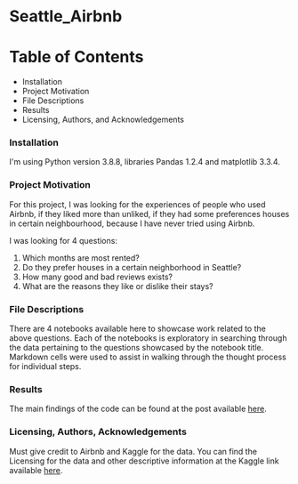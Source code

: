 # Seattle_Airbnb

<h1>Table of Contents</h1>
<ul>
<li>Installation</li>
<li>Project Motivation</li>
<li>File Descriptions</li>
<li>Results</li>
<li>Licensing, Authors, and Acknowledgements</li>
</ul>

<h3>Installation</h3>

I'm using Python version 3.8.8, libraries Pandas 1.2.4 and matplotlib 3.3.4.

<h3>Project Motivation</h3>

For this project, I was looking for the experiences of people who used Airbnb, if they liked more than unliked, if they had some preferences houses in certain neighbourhood, because I have never tried using Airbnb.

I was looking for 4 questions:

<ol>
<li>Which months are most rented?</li>
<li>Do they prefer houses in a certain neighborhood in Seattle?</li>
<li>How many good and bad reviews exists?</li>
<li>What are the reasons they like or dislike their stays?</li>
</ol>

<h3>File Descriptions</h3>

There are 4 notebooks available here to showcase work related to the above questions. Each of the notebooks is exploratory in searching through the data pertaining to the questions showcased by the notebook title. Markdown cells were used to assist in walking through the thought process for individual steps.

<h3>Results</h3>

The main findings of the code can be found at the post available <a href="https://medium.com/@rafaeldonfigueiredo/this-is-why-people-like-to-stay-in-an-airbnb-house-7cbdbc2e838b">here</a>.

<h3>Licensing, Authors, Acknowledgements</h3>

Must give credit to Airbnb and Kaggle for the data. You can find the Licensing for the data and other descriptive information at the Kaggle link available <a href="https://www.kaggle.com/airbnb/seattle/data">here</a>.
